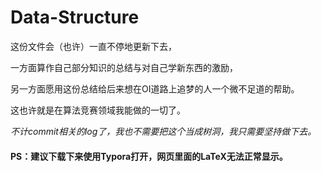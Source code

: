 # Data-Structure

这份文件会（也许）一直不停地更新下去，

一方面算作自己部分知识的总结与对自己学新东西的激励，

另一方面愿用这份总结给后来想在OI道路上追梦的人一个微不足道的帮助。

这也许就是在算法竞赛领域我能做的一切了。

*不计commit相关的log了，我也不需要把这个当成树洞，我只需要坚持做下去。*

#### PS：建议下载下来使用Typora打开，网页里面的LaTeX无法正常显示。
